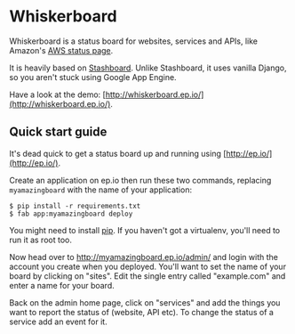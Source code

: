 Whiskerboard
============

Whiskerboard is a status board for websites, services and APIs, like Amazon's [AWS status page](http://status.aws.amazon.com/).

It is heavily based on [Stashboard](http://www.stashboard.org/). Unlike Stashboard, it uses vanilla Django, so you aren't stuck using Google App Engine.

Have a look at the demo: [http://whiskerboard.ep.io/](http://whiskerboard.ep.io/).

Quick start guide
-----------------

It's dead quick to get a status board up and running using [http://ep.io/](http://ep.io/). 

Create an application on ep.io then run these two commands, replacing `myamazingboard` with the name of your application: 
    
    $ pip install -r requirements.txt
    $ fab app:myamazingboard deploy

You might need to install [pip](http://www.pip-installer.org/en/latest/installing.html). If you haven't got a virtualenv, you'll need to run it as root too.

Now head over to http://myamazingboard.ep.io/admin/ and login with the account you create when you deployed. You'll want to set the name of your board by clicking on "sites". Edit the single entry called "example.com" and enter a name for your board.

Back on the admin home page, click on "services" and add the things you want to report the status of (website, API etc). To change the status of a service add an event for it.


